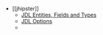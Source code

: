 - [[jhipster]]
	- [JDL Entities, Fields and Types](https://www.jhipster.tech/jdl/entities-fields)
	- [JDL Options](https://www.jhipster.tech/jdl/options)
	-